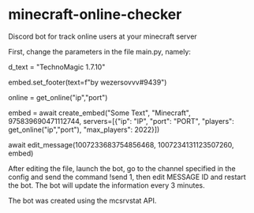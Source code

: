 # minecraft-online-checker
Discord bot for track online users at your minecraft server

First, change the parameters in the file main.py, namely:


d_text = "TechnoMagic 1.7.10"

embed.set_footer(text=f"by wezersovvv#9439")

online = get_online("ip","port")

embed = await create_embed("Some Text", "Minecraft", 975839690471112744, servers=[{"ip": "IP", "port": "PORT", "players": get_online("ip","port"), "max_players": 2022}])

await edit_message(1007233683754856468, 1007234131123507260, embed)


After editing the file, launch the bot, go to the channel specified in the config and send the command !send 1, then edit MESSAGE ID and restart the bot.
The bot will update the information every 3 minutes.


The bot was created using the mcsrvstat API.